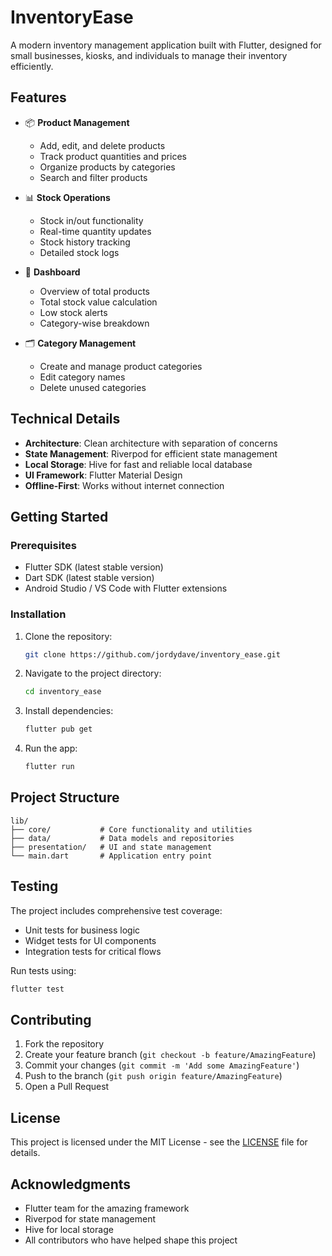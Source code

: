 # InventoryEase

A modern inventory management application built with Flutter, designed for small businesses, kiosks, and individuals to manage their inventory efficiently.

## Features

- 📦 **Product Management**
  - Add, edit, and delete products
  - Track product quantities and prices
  - Organize products by categories
  - Search and filter products

- 📊 **Stock Operations**
  - Stock in/out functionality
  - Real-time quantity updates
  - Stock history tracking
  - Detailed stock logs

- 📱 **Dashboard**
  - Overview of total products
  - Total stock value calculation
  - Low stock alerts
  - Category-wise breakdown

- 🗂️ **Category Management**
  - Create and manage product categories
  - Edit category names
  - Delete unused categories

## Technical Details

- **Architecture**: Clean architecture with separation of concerns
- **State Management**: Riverpod for efficient state management
- **Local Storage**: Hive for fast and reliable local database
- **UI Framework**: Flutter Material Design
- **Offline-First**: Works without internet connection

## Getting Started

### Prerequisites

- Flutter SDK (latest stable version)
- Dart SDK (latest stable version)
- Android Studio / VS Code with Flutter extensions

### Installation

1. Clone the repository:
   ```bash
   git clone https://github.com/jordydave/inventory_ease.git
   ```

2. Navigate to the project directory:
   ```bash
   cd inventory_ease
   ```

3. Install dependencies:
   ```bash
   flutter pub get
   ```

4. Run the app:
   ```bash
   flutter run
   ```

## Project Structure

```
lib/
├── core/           # Core functionality and utilities
├── data/           # Data models and repositories
├── presentation/   # UI and state management
└── main.dart       # Application entry point
```

## Testing

The project includes comprehensive test coverage:
- Unit tests for business logic
- Widget tests for UI components
- Integration tests for critical flows

Run tests using:
```bash
flutter test
```

## Contributing

1. Fork the repository
2. Create your feature branch (`git checkout -b feature/AmazingFeature`)
3. Commit your changes (`git commit -m 'Add some AmazingFeature'`)
4. Push to the branch (`git push origin feature/AmazingFeature`)
5. Open a Pull Request

## License

This project is licensed under the MIT License - see the [LICENSE](LICENSE) file for details.

## Acknowledgments

- Flutter team for the amazing framework
- Riverpod for state management
- Hive for local storage
- All contributors who have helped shape this project 
